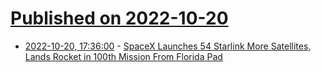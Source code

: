 # [Published on 2022-10-20](index.md)

* [2022-10-20, 17:36:00](https://science.slashdot.org/story/22/10/20/1736244/spacex-launches-54-starlink-more-satellites-lands-rocket-in-100th-mission-from-florida-pad?utm_source=rss1.0mainlinkanon&utm_medium=feed) - [SpaceX Launches 54 Starlink More Satellites, Lands Rocket in 100th Mission From Florida Pad](https://science.slashdot.org/story/22/10/20/1736244/spacex-launches-54-starlink-more-satellites-lands-rocket-in-100th-mission-from-florida-pad?utm_source=rss1.0mainlinkanon&utm_medium=feed)
